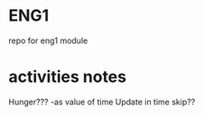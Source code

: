 # ENG1
repo for eng1 module

# activities notes
Hunger???  -as value of time
        Update in time skip??


